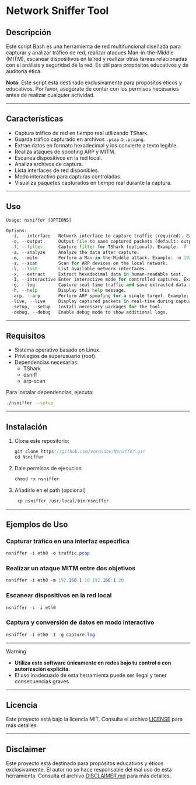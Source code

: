 # Network Sniffer Tool

## Descripción

Este script Bash es una herramienta de red multifuncional diseñada para capturar y analizar tráfico de red, 
realizar ataques Man-in-the-Middle (MITM), escanear dispositivos en la red y realizar otras tareas 
relacionadas con el análisis y seguridad de la red. Es útil para propósitos educativos y de auditoría ética.

**Nota:** Este script está destinado exclusivamente para propósitos éticos y educativos. Por favor, asegúrate 
de contar con los permisos necesarios antes de realizar cualquier actividad.

---

## Características

- Captura tráfico de red en tiempo real utilizando TShark.
- Guarda tráfico capturado en archivos `.pcap` o `.pcapng`.
- Extrae datos en formato hexadecimal y los convierte a texto legible.
- Realiza ataques de spoofing ARP y MITM.
- Escanea dispositivos en la red local.
- Analiza archivos de captura.
- Lista interfaces de red disponibles.
- Modo interactivo para capturas controladas.
- Visualiza paquetes capturados en tiempo real durante la captura.

---

## Uso

```python
Usage: nsniffer [OPTIONS]

Options:
  -i, --interface   Network interface to capture traffic (required). Example: -i eth0
  -o, --output      Output file to save captured packets (default: output.pcap). Example: -o capture.pcap
  -f, --filter      Capture filter for TShark (optional). Example: -f "tcp.port == 80"
  -a, --analyze     Analyze the data after capture.
  -m, --mitm        Perform a Man-in-the-Middle attack. Example: -m 192.168.0.1 192.168.0.2
  -s, --scan        Scan for ARP devices on the local network.
  -l, --list        List available network interfaces.
  -x, --extract     Extract hexadecimal data in human-readable text.
  -I, --interactive Enter interactive mode for controlled captures. Example: -I -g capture.log
  -g, --log         Capture real-time traffic and save extracted data in a log. Example: -g capture.log
  -h, --help        Display this help message.
  -arp, --arp       Perform ARP spoofing for a single target. Example: -arp 192.168.0.1 192.168.0.2
  -live, --live     Display captured packets in real-time during capture. Example: -i eth0 -f "tcp" -o capture.pcap --live
  -setup, --setup   Install necessary packages for the tool.
  -debug, --debug   Enable debug mode to show additional logs.
```

---

## Requisitos

- Sistema operativo basado en Linux.
- Privilegios de superusuario (root).
- Dependencias necesarias:
  - TShark
  - dsniff
  - arp-scan

Para instalar dependencias, ejecuta:

```bash
./nsniffer --setup
```

---

## Instalación

1. Clona este repositorio:
   ```csharp
   git clone https://github.com/vorosdev/Nsniffer.git
   cd Nsniffer
   ```
2. Dale permisos de ejecucion
   ```csharp
   chmod +x nsniffer
   ```
3. Añadirlo en el path (opcional) 
   ```csharp
    cp nsniffer /usr/local/bin/nsniffer
   ```

---

## Ejemplos de Uso

### Capturar tráfico en una interfaz específica
```csharp
nsniffer -i eth0 -o traffic.pcap
```

### Realizar un ataque MITM entre dos objetivos
```csharp
nsniffer -i eth0 -m 192.168.1.10 192.168.1.20
```

### Escanear dispositivos en la red local
```csharp
nsniffer -s -i eth0
```

### Captura y conversión de datos en modo interactivo
```csharp
nsniffer -i eth0 -I -g capture.log
```

---

> [!WARNING]
> - **Utiliza este software únicamente en redes bajo tu control o con autorización explícita.**
> - El uso inadecuado de esta herramienta puede ser ilegal y tener consecuencias graves.

---

## Licencia

Este proyecto está bajo la licencia MIT. Consulta el archivo [LICENSE](LICENSE) para más detalles.

---

## Disclaimer

Este proyecto está destinado para propósitos educativos y éticos exclusivamente. El autor no se hace responsable 
del mal uso de esta herramienta. Consulta el archivo [DISCLAIMER.md](DISCLAIMER.md) para más detalles.
